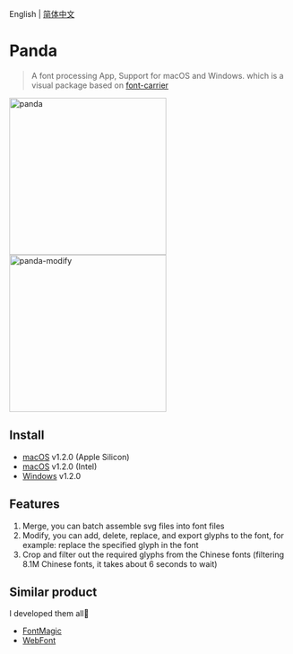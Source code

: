 English | [简体中文](./README-zh-CN.md)

# Panda

> A font processing App, Support for macOS and Windows. which is a visual package based on <a href="https://github.com/purplebamboo/font-carrier">font-carrier</a>

<img alt="panda" width="280" src="https://github.com/leibnizli/panda/assets/1193966/5abe092c-8cb1-4dc7-af4d-14beff7a9676"><img alt="panda-modify" width="280" src="https://github.com/leibnizli/panda/assets/1193966/9330149f-3faf-46ff-80d0-6096d4aadba1">

## Install

* <a href="https://github.com/leibnizli/panda/releases/download/v1.2.0/Panda-1.2.0-arm64.dmg">macOS</a> v1.2.0 (Apple Silicon)
* <a href="https://github.com/leibnizli/panda/releases/download/v1.2.0/Panda-1.2.0.dmg">macOS</a> v1.2.0 (Intel)
* <a href="https://github.com/leibnizli/panda/releases/download/v1.2.0/Panda.Setup.1.2.0.exe">Windows</a> v1.2.0


## Features

1. Merge, you can batch assemble svg files into font files
2. Modify, you can add, delete, replace, and export glyphs to the font, for example: replace the specified glyph in the font
3. Crop and filter out the required glyphs from the Chinese fonts (filtering 8.1M Chinese fonts, it takes about 6 seconds to wait)


## Similar product

I developed them all🤣

* <a href="https://github.com/leibnizli/FontMagic">FontMagic</a>
* <a href="https://github.com/leibnizli/WebFont">WebFont</a>




